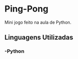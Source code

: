 # Ping-Pong
<p>Mini jogo feito na aula de Python.</p>
<h2>Linguagens Utilizadas</h2>
<h3>
  -Python
</h3>
